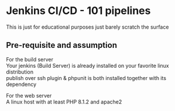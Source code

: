 # Jenkins CI/CD - 101 pipelines

This is just for educational purposes just barely scratch the surface

## Pre-requisite and assumption

For the build server\
Your jenkins (Build Server) is already installed on your favorite linux distribution\
publish over ssh plugin & phpunit is both installed together with its dependency

For the web server\
A linux host with at least PHP 8.1.2 and apache2

